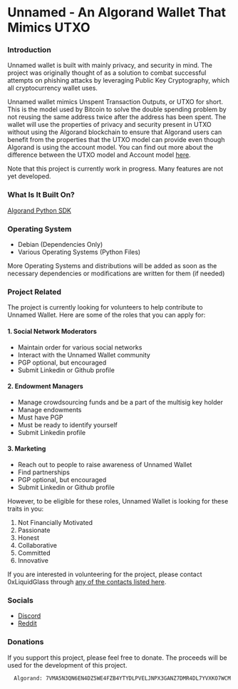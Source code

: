 # Unnamed - An Algorand Wallet That Mimics UTXO

### Introduction

Unnamed wallet is built with mainly privacy, and security in mind. The project was originally thought of as a solution to combat successful attempts on phishing attacks by leveraging Public Key Cryptography, which all cryptocurrency wallet uses.

Unnamed wallet mimics Unspent Transaction Outputs, or UTXO for short. This is the model used by Bitcoin to solve the double spending problem by not reusing the same address twice after the address has been spent. The wallet will use the properties of privacy and security present in UTXO without using the Algorand blockchain to ensure that Algorand users can benefit from the properties that the UTXO model can provide even though Algorand is using the account model. You can find out more about the difference between the UTXO model and Account model [here](https://www.youtube.com/watch?v=HT6_j_ZyAms).

Note that this project is currently work in progress. Many features are not yet developed.

### What Is It Built On?

[Algorand Python SDK](https://github.com/algorand/py-algorand-sdk)

### Operating System

- Debian (Dependencies Only)
- Various Operating Systems (Python Files)

More Operating Systems and distributions will be added as soon as the necessary dependencies or modifications are written for them (if needed)

### Project Related

The project is currently looking for volunteers to help contribute to Unnamed Wallet. Here are some of the roles that you can apply for:

#### 1. Social Network Moderators
- Maintain order for various social networks
- Interact with the Unnamed Wallet community
- PGP optional, but encouraged
- Submit Linkedin or Github profile

#### 2. Endowment Managers
- Manage crowdsourcing funds and be a part of the multisig key holder
- Manage endowments
- Must have PGP
- Must be ready to identify yourself
- Submit Linkedin profile

#### 3. Marketing
- Reach out to people to raise awareness of Unnamed Wallet
- Find partnerships
- PGP optional, but encouraged
- Submit Linkedin or Github profile

However, to be eligible for these roles, Unnamed Wallet is looking for these traits in you:

1. Not Financially Motivated
2. Passionate
3. Honest
4. Collaborative
5. Committed
6. Innovative

If you are interested in volunteering for the project, please contact 0xLiquidGlass through [any of the contacts listed here](https://github.com/0xLiquidGlass/0xLiquidGlass/blob/main/README.md#contact).

### Socials

- [Discord](https://discord.gg/kePECdcXad)
- [Reddit](https://www.reddit.com/r/unnamed_wallet/)

### Donations

If you support this project, please feel free to donate. The proceeds will be used for the development of this project.

``` 
  Algorand: 7VMA5N3QN6EN4DZ5WE4FZB4YTYDLPVELJNPX3GANZ7DMR4DL7YVXKO7WCM
```
